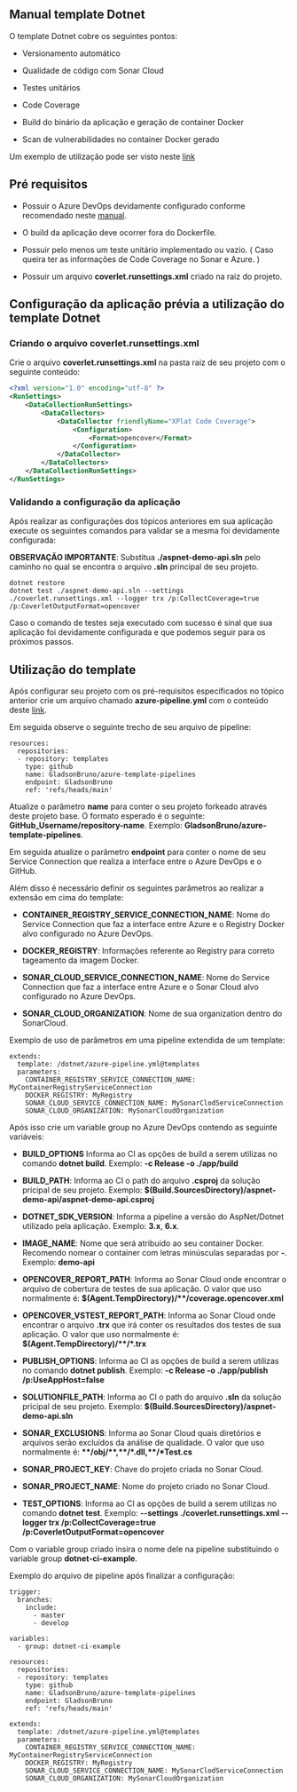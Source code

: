 ## Manual template Dotnet
O template Dotnet cobre os seguintes pontos:

* Versionamento automático

* Qualidade de código com Sonar Cloud

* Testes unitários

* Code Coverage

* Build do binário da aplicação e geração de container Docker

* Scan de vulnerabilidades no container Docker gerado

Um exemplo de utilização pode ser visto neste [link](https://github.com/GladsonBruno/aspnet-azure-devops-ci-example)

## Pré requisitos
* Possuir o Azure DevOps devidamente configurado conforme recomendado neste [manual](../README.md).

* O build da aplicação deve ocorrer fora do Dockerfile.

* Possuir pelo menos um teste unitário implementado ou vazio. ( Caso queira ter as informações de Code Coverage no Sonar e Azure. )

* Possuir um arquivo **coverlet.runsettings.xml** criado na raiz do projeto.

## Configuração da aplicação prévia a utilização do template Dotnet
### Criando o arquivo coverlet.runsettings.xml
Crie o arquivo **coverlet.runsettings.xml** na pasta raiz de seu projeto com o seguinte conteúdo:
```xml
<?xml version="1.0" encoding="utf-8" ?>
<RunSettings>
    <DataCollectionRunSettings>
        <DataCollectors>
            <DataCollector friendlyName="XPlat Code Coverage">
                <Configuration>
                    <Format>opencover</Format>                    
                </Configuration>
            </DataCollector>
        </DataCollectors>
    </DataCollectionRunSettings>
</RunSettings>
```

### Validando a configuração da aplicação
Após realizar as configurações dos tópicos anteriores em sua aplicação execute os seguintes comandos para validar se a mesma foi devidamente configurada:

**OBSERVAÇÃO IMPORTANTE**: Substitua **./aspnet-demo-api.sln** pelo caminho no qual se encontra o arquivo **.sln** principal de seu projeto.

```
dotnet restore
dotnet test ./aspnet-demo-api.sln --settings ./coverlet.runsettings.xml --logger trx /p:CollectCoverage=true /p:CoverletOutputFormat=opencover
```

Caso o comando de testes seja executado com sucesso é sinal que sua aplicação foi devidamente configurada e que podemos seguir para os próximos passos.

## Utilização do template

Após configurar seu projeto com os pré-requisitos especificados no tópico anterior crie um arquivo chamado **azure-pipeline.yml** com o conteúdo deste [link](https://github.com/GladsonBruno/aspnet-azure-devops-ci-example/blob/master/azure-pipeline.yml).

Em seguida observe o seguinte trecho de seu arquivo de pipeline:
```
resources:
  repositories:
  - repository: templates
    type: github
    name: GladsonBruno/azure-template-pipelines
    endpoint: GladsonBruno
    ref: 'refs/heads/main'
```


Atualize o parâmetro **name** para conter o seu projeto forkeado através deste projeto base. O formato esperado é o seguinte: **GitHub_Username/repository-name**. Exemplo: **GladsonBruno/azure-template-pipelines**.

Em seguida atualize o parâmetro **endpoint** para conter o nome de seu Service Connection que realiza a interface entre o Azure DevOps e o GitHub.


Além disso é necessário definir os seguintes parâmetros ao realizar a extensão em cima do template:
* **CONTAINER_REGISTRY_SERVICE_CONNECTION_NAME**: Nome do Service Connection que faz a interface entre Azure e o Registry Docker alvo configurado no Azure DevOps.

* **DOCKER_REGISTRY**: Informações referente ao Registry para correto tageamento da imagem Docker.

* **SONAR_CLOUD_SERVICE_CONNECTION_NAME**: Nome do Service Connection que faz a interface entre Azure e o Sonar Cloud alvo configurado no Azure DevOps.

* **SONAR_CLOUD_ORGANIZATION**: Nome de sua organization dentro do SonarCloud.

Exemplo de uso de parâmetros em uma pipeline extendida de um template:
```
extends:
  template: /dotnet/azure-pipeline.yml@templates
  parameters:
    CONTAINER_REGISTRY_SERVICE_CONNECTION_NAME: MyContainerRegistryServiceConnection
    DOCKER_REGISTRY: MyRegistry
    SONAR_CLOUD_SERVICE_CONNECTION_NAME: MySonarClodServiceConnection
    SONAR_CLOUD_ORGANIZATION: MySonarCloudOrganization
```

Após isso crie um variable group no Azure DevOps contendo as seguinte variáveis:

* **BUILD_OPTIONS** Informa ao CI as opções de build a serem utilizas no comando **dotnet build**. Exemplo: **-c Release -o ./app/build**

* **BUILD_PATH**: Informa ao CI o path do arquivo **.csproj** da solução pricipal de seu projeto. Exemplo: **$(Build.SourcesDirectory)/aspnet-demo-api/aspnet-demo-api.csproj**

* **DOTNET_SDK_VERSION**: Informa a pipeline a versão do AspNet/Dotnet utilizado pela aplicação. Exemplo: **3.x**, **6.x**.

* **IMAGE_NAME**: Nome que será atribuído ao seu container Docker. Recomendo nomear o container com letras minúsculas separadas por **-**. Exemplo: **demo-api**

* **OPENCOVER_REPORT_PATH**: Informa ao Sonar Cloud onde encontrar o arquivo de cobertura de testes de sua aplicação. O valor que uso normalmente é: **$(Agent.TempDirectory)/\*\*/coverage.opencover.xml**

* **OPENCOVER_VSTEST_REPORT_PATH**: Informa ao Sonar Cloud onde encontrar o arquivo **.trx** que irá conter os resultados dos testes de sua aplicação. O valor que uso normalmente é: **$(Agent.TempDirectory)/\*\*/*.trx**

* **PUBLISH_OPTIONS**: Informa ao CI as opções de build a serem utilizas no comando **dotnet publish**. Exemplo: **-c Release -o ./app/publish /p:UseAppHost=false**

* **SOLUTIONFILE_PATH**: Informa ao CI o path do arquivo **.sln** da solução pricipal de seu projeto. Exemplo: **$(Build.SourcesDirectory)/aspnet-demo-api.sln**

* **SONAR_EXCLUSIONS**: Informa ao Sonar Cloud quais diretórios e arquivos serão excluídos da análise de qualidade. O valor que uso normalmente é: **\*\*/obj/\*\*,\*\*/\*.dll,\*\*/\*Test.cs**

* **SONAR_PROJECT_KEY**: Chave do projeto criada no Sonar Cloud.

* **SONAR_PROJECT_NAME**: Nome do projeto criado no Sonar Cloud.

* **TEST_OPTIONS**: Informa ao CI as opções de build a serem utilizas no comando **dotnet test**. Exemplo: **--settings ./coverlet.runsettings.xml --logger trx /p:CollectCoverage=true /p:CoverletOutputFormat=opencover**

Com o variable group criado insira o nome dele na pipeline substituindo o variable group **dotnet-ci-example**.

Exemplo do arquivo de pipeline após finalizar a configuração:
```
trigger:
  branches:
    include:
      - master
      - develop

variables:
  - group: dotnet-ci-example

resources:
  repositories:
  - repository: templates
    type: github
    name: GladsonBruno/azure-template-pipelines
    endpoint: GladsonBruno
    ref: 'refs/heads/main'

extends:
  template: /dotnet/azure-pipeline.yml@templates
  parameters:
    CONTAINER_REGISTRY_SERVICE_CONNECTION_NAME: MyContainerRegistryServiceConnection
    DOCKER_REGISTRY: MyRegistry
    SONAR_CLOUD_SERVICE_CONNECTION_NAME: MySonarClodServiceConnection
    SONAR_CLOUD_ORGANIZATION: MySonarCloudOrganization
```